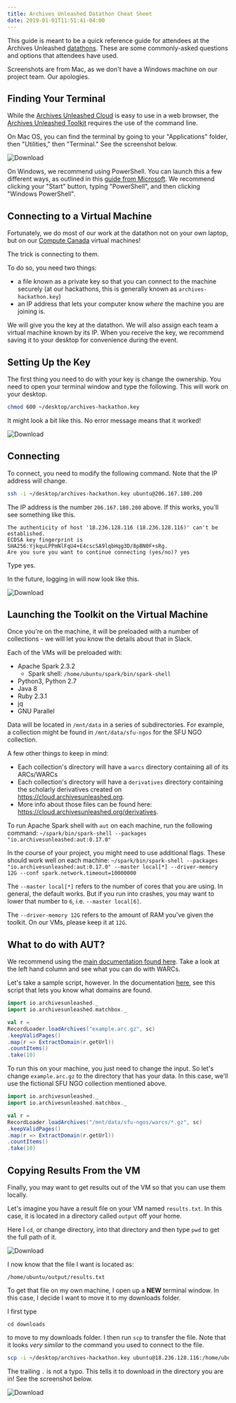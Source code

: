 ```yaml
---
title: Archives Unleashed Datathon Cheat Sheet
date: 2019-01-01T11:51:41-04:00
---
```


This guide is meant to be a quick reference guide for attendees at the Archives Unleashed [datathons](/events). These are some commonly-asked questions and options that attendees have used.

Screenshots are from Mac, as we don't have a Windows machine on our project team. Our apologies.

## Finding Your Terminal

While the [Archives Unleashed Cloud](/cloud) is easy to use in a web browser, the [Archives Unleashed Toolkit](/toolkit) requires the use of the command line.

On Mac OS, you can find the terminal by going to your "Applications" folder, then "Utilities," then "Terminal." See the screenshot below.

![Download](/images/Mac-OS-terminal.png)

On Windows, we recommend using PowerShell. You can launch this a few different ways, as outlined in this [guide from Microsoft](https://docs.microsoft.com/en-us/powershell/scripting/getting-started/starting-windows-powershell?view=powershell-6). We recommend clicking your "Start" button, typing "PowerShell", and then clicking "Windows PowerShell".

## Connecting to a Virtual Machine

Fortunately, we do most of our work at the datathon not on your own laptop, but on our [Compute Canada](https://www.computecanada.ca) virtual machines! 

The trick is connecting to them. 

To do so, you need two things:

* a file known as a private key so that you can connect to the machine securely (at our hackathons, this is generally known as `archives-hackathon.key`)
* an IP address that lets your computer know _where_ the machine you are joining is.

We will give you the key at the datathon. We will also assign each team a virtual machine known by its IP. When you receive the key, we recommend saving it to your desktop for convenience during the event.

## Setting Up the Key

The first thing you need to do with your key is change the ownership. You need to open your terminal window and type the following. This will work on your desktop.

```bash
chmod 600 ~/desktop/archives-hackathon.key
```

It might look a bit like this. No error message means that it worked!

![Download](/images/chmod.png)

## Connecting

To connect, you need to modify the following command. Note that the IP address will change. 

```bash
ssh -i ~/desktop/archives-hackathon.key ubuntu@206.167.180.200
```

The IP address is the number `206.167.180.200` above. If this works, you'll see something like this.

```
The authenticity of host '18.236.128.116 (18.236.128.116)' can't be established.
ECDSA key fingerprint is SHA256:YjkquLPPmNlFqU4+E4cscSA9lqbHqg3D/8pBN0F+sRg.
Are you sure you want to continue connecting (yes/no)? yes
```

Type yes.

In the future, logging in will now look like this.

![Download](/images/login.png)

## Launching the Toolkit on the Virtual Machine

Once you're on the machine, it will be preloaded with a number of collections - we will let you know the details about that in Slack.

Each of the VMs will be preloaded with:

- Apache Spark 2.3.2
  - Spark shell: `/home/ubuntu/spark/bin/spark-shell`
- Python3, Python 2.7
- Java 8
- Ruby 2.3.1
- jq
- GNU Parallel

Data will be located in `/mnt/data` in a series of subdirectories. For example, a collection might be found in `/mnt/data/sfu-ngos` for the SFU NGO collection.

A few other things to keep in mind:

- Each collection's directory will have a `warcs` directory containing all of its ARCs/WARCs
- Each collection's directory will have a `derivatives` directory containing the scholarly derivatives created on <https://cloud.archivesunleashed.org>.
- More info about those files can be found here: <https://cloud.archivesunleashed.org/derivatives>.

To run Apache Spark shell with `aut` on each machine, run the following command:
`~/spark/bin/spark-shell --packages "io.archivesunleashed:aut:0.17.0"`

In the course of your project, you might need to use additional flags. These should work well on each machine:
`~/spark/bin/spark-shell --packages "io.archivesunleashed:aut:0.17.0" --master local[*] --driver-memory 12G --conf spark.network.timeout=10000000`

The `--master local[*]` refers to the number of cores that you are using. In general, the default works. But if you run into crashes, you may want to lower that number to `6`, i.e. `--master local[6]`.

The `--driver-memory 12G` refers to the amount of RAM you've given the toolkit. On our VMs, please keep it at `12G`. 

## What to do with AUT?

We recommend using the [main documentation found here](https://archivesunleashed.org/aut/). Take a look at the left hand column and see what you can do with WARCs. 

Let's take a sample script, however. In the documentation [here](https://archivesunleashed.org/aut/#collection-analytics), see this script that lets you know what domains are found.

```scala
import io.archivesunleashed._
import io.archivesunleashed.matchbox._

val r =
RecordLoader.loadArchives("example.arc.gz", sc)
.keepValidPages()
.map(r => ExtractDomain(r.getUrl))
.countItems()
.take(10)
```

To run this on your machine, you just need to change the input. So let's change `example.arc.gz` to the directory that has your data. In this case, we'll use the fictional SFU NGO collection mentioned above.

```scala
import io.archivesunleashed._
import io.archivesunleashed.matchbox._

val r =
RecordLoader.loadArchives("/mnt/data/sfu-ngos/warcs/*.gz", sc)
.keepValidPages()
.map(r => ExtractDomain(r.getUrl))
.countItems()
.take(10)
```

## Copying Results From the VM

Finally, you may want to get results out of the VM so that you can use them locally.

Let's imagine you have a result file on your VM named `results.txt`. In this case, it is located in a directory called `output` off your home.

Here I `cd`, or change directory, into that directory and then type `pwd` to get the full path of it.

![Download](/images/pwd.png)

I now know that the file I want is located as:

```
/home/ubuntu/output/results.txt
```

To get that file on my own machine, I open up a **NEW** terminal window. In this case, I decide I want to move it to my downloads folder. 

I first type

```
cd downloads
```

to move to my downloads folder. I then run `scp` to transfer the file. Note that it looks _very similar_ to the command you used to connect to the file.

```bash
scp -i ~/desktop/archives-hackathon.key ubuntu@18.236.128.116:/home/ubuntu/output/results.txt .
```

The trailing `.` is not a typo. This tells it to download in the directory you are in! See the screenshot below.

![Download](/images/download.png)